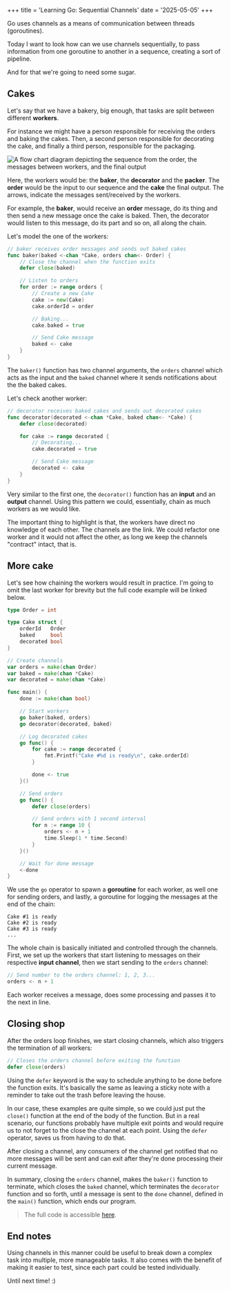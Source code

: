 +++
title = 'Learning Go: Sequential Channels'
date = '2025-05-05'
+++

Go uses channels as a means of communication between threads (goroutines).

Today I want to look how can we use channels sequentially, to pass information from one goroutine to another in a sequence, creating a sort of pipeline.

And for that we're going to need some sugar.

<!--more-->

## Cakes

Let's say that we have a bakery, big enough, that tasks are split between different **workers**.

For instance we might have a person responsible for receiving the orders and baking the cakes. Then, a second person responsible for decorating the cake, and finally a third person, responsible for the packaging.

<picture class="display-center">
  <source srcset="/images/sequential-channels-01-mobile.png 2x" media="(max-width: 600px)">
  <img src="/images/sequential-channels-01.png" alt="A flow chart diagram depicting the sequence from the order, the messages between workers, and the final output">
</picture>

Here, the workers would be: the **baker**, the **decorator** and the **packer**. The **order** would be the input to our sequence and the **cake** the final output. The arrows, indicate the messages sent/received by the workers.

For example, the **baker**, would receive an **order** message, do its thing and then send a new message once the cake is baked. Then, the decorator would listen to this message, do its part and so on, all along the chain.

Let's model the one of the workers:

```Go
// baker receives order messages and sends out baked cakes
func baker(baked <-chan *Cake, orders chan<- Order) {
    // Close the channel when the function exits
    defer close(baked)

    // Listen to orders
    for order := range orders {
        // Create a new Cake
        cake := new(Cake)
        cake.orderId = order

        // Baking...
        cake.baked = true

        // Send Cake message
        baked <- cake
    }
}
```

The `baker()` function has two channel arguments, the `orders` channel which acts as the input and the `baked` channel where it sends notifications about the the baked cakes.

Let's check another worker:

```Go
// decorator receives baked cakes and sends out decorated cakes
func decorator(decorated <-chan *Cake, baked chan<- *Cake) {
    defer close(decorated)

    for cake := range decorated {
        // Decorating...
        cake.decorated = true

        // Send Cake message
        decorated <- cake
    }
}
```

Very similar to the first one, the `decorator()` function has an **input** and an **output** channel. Using this pattern we could, essentially, chain as much workers as we would like.

The important thing to highlight is that, the workers have direct no knowledge of each other. The channels are the link. We could refactor one worker and it would not affect the other, as long we keep the channels "contract" intact, that is.

## More cake

Let's see how chaining the workers would result in practice. I'm going to omit the last worker for brevity but the full code example will be linked below.

```Go
type Order = int

type Cake struct {
    orderId   Order
    baked     bool
    decorated bool
}

// Create channels
var orders = make(chan Order)
var baked = make(chan *Cake)
var decorated = make(chan *Cake)

func main() {
    done := make(chan bool)

    // Start workers
    go baker(baked, orders)
    go decorator(decorated, baked)

    // Log decorated cakes
    go func() {
        for cake := range decorated {
            fmt.Printf("Cake #%d is ready\n", cake.orderId)
        }

        done <- true
    }()

    // Send orders
    go func() {
        defer close(orders)

        // Send orders with 1 second interval
        for n := range 10 {
            orders <- n + 1
            time.Sleep(1 * time.Second)
        }
    }()

    // Wait for done message
    <-done
}
```

We use the `go` operator to spawn a **goroutine** for each worker, as well one for sending orders, and lastly, a goroutine for logging the messages at the end of the chain:

```
Cake #1 is ready
Cake #2 is ready
Cake #3 is ready
...
```

The whole chain is basically initiated and controlled through the channels. First, we set up the workers that start listening to messages on their respective **input channel**, then we start sending to the `orders` channel:

```Go
// Send number to the orders channel: 1, 2, 3...
orders <- n + 1
```

Each worker receives a message, does some processing and passes it to the next in line.

## Closing shop

After the orders loop finishes, we start closing channels, which also triggers the termination of all workers:

```Go
// Closes the orders channel before exiting the function
defer close(orders)
```

Using the `defer` keyword is the way to schedule anything to be done before the function exits. It's basically the same as leaving a sticky note with a reminder to take out the trash before leaving the house.

In our case, these examples are quite simple, so we could just put the `close()` function at the end of the body of the function. But in a real scenario, our functions probably have multiple exit points and would require us to not forget to the close the channel at each point. Using the `defer` operator, saves us from having to do that.

After closing a channel, any consumers of the channel get notified that no more messages will be sent and can exit after they're done processing their current message.

In summary, closing the `orders` channel, makes the `baker()` function to terminate, which closes the `baked` channel, which terminates the `decorator` function and so forth, until a message is sent to the `done` channel, defined in the `main()` function, which ends our program.

> The full code is accessible [here](https://gist.github.com/nelsonr/49b272f7c2a4c50a67d52dc268bd473a).

## End notes

Using channels in this manner could be useful to break down a complex task into multiple, more manageable tasks. It also comes with the benefit of making it easier to test, since each part could be tested individually.

Until next time! :)
